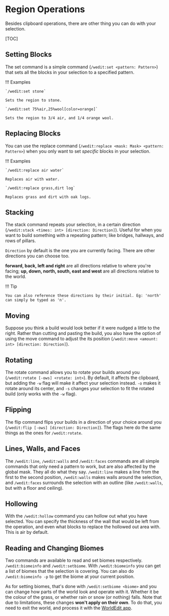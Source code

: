 # Region Operations

Besides clipboard operations, there are other thing you can do with your selection.

[TOC]

## Setting Blocks

The set command is a simple command (`/wedit:set <pattern: Pattern>`) that sets all the blocks in your selection to a specified pattern.

!!! Examples

    `/wedit:set stone`

    Sets the region to stone.

    `/wedit:set 75%air,25%wool[color=orange]`

    Sets the region to 3/4 air, and 1/4 orange wool.

## Replacing Blocks

You can use the replace command (`/wedit:replace <mask: Mask> <pattern: Pattern>`) when you only want to set _specific_ blocks in your selection.

!!! Examples

    `/wedit:replace air water`

    Replaces air with water.

    `/wedit:replace grass,dirt log`

    Replaces grass and dirt with oak logs.

## Stacking

The stack command repeats your selection, in a certain direction (`/wedit:stack <times: int> [direction: Direction]`). Useful for when you want to build something with a repeating pattern; like bridges, hallways, and rows of pillars.

`Direction` by default is the one you are currently facing. There are other directions you can choose too.

**forward, back, left and right** are all directions relative to where you're facing; **up, down, north, south, east and west** are all directions relative to the world.

!!! Tip

    You can also reference these directions by their initial. Eg: 'north' can simply be typed as 'n'.

## Moving

Suppose you think a build would look better if it were nudged a little to the right. Rather than cutting and pasting the build, you also have the option of using the move command to adjust the its position (`/wedit:move <amount: int> [direction: Direction]`).

## Rotating

The rotate command allows you to rotate your builds around you (`/wedit:rotate [-ows] <rotate: int>`). By default, it affects the clipboard, but adding the `-w` flag will make it affect your selection instead. `-o` makes it rotate around its center, and `-s` changes your selection to fit the rotated build (only works with the `-w` flag).

## Flipping

The flip command flips your builds in a direction of your choice around you (`/wedit:flip [-ows] [direction: Direction]`). The flags here do the same things as the ones for `/wedit:rotate`.

## Lines, Walls, and Faces

The `/wedit:line`, `/wedit:walls` and `/wedit:faces` commands are all simple commands that only need a pattern to work, but are also affected by the global mask. They all do what they say. `/wedit:line` makes a line from the first to the second position, `/wedit:walls` makes walls around the selection, and `/wedit:faces` surrounds the selection with an outline (like `/wedit:walls`, but with a floor and ceiling).

## Hollowing

With the `/wedit:hollow` command you can hollow out what you have selected. You can specify the thickness of the wall that would be left from the operation, and even what blocks to replace the hollowed out area with. This is air by default.

## Reading and Changing Biomes

Two commands are available to read and set biomes respectively. `/wedit:biomeinfo` and `/wedit:setbiome`. With `/wedit:biomeinfo` you can get a list of biomes that the selection is covering. You can also do `/wedit:biomeinfo -p` to get the biome at your current position.

As for setting biomes, that's done with `/wedit:setbiome <biome>` and you can change how parts of the world look and operate with it. Whether it be the colour of the grass, or whether rain or snow (or nothing) falls. Note that due to limitations, these changes **won't apply on their own**. To do that, you need to exit the world, and process it with the [WorldEdit app](../worldedit_app.md).
